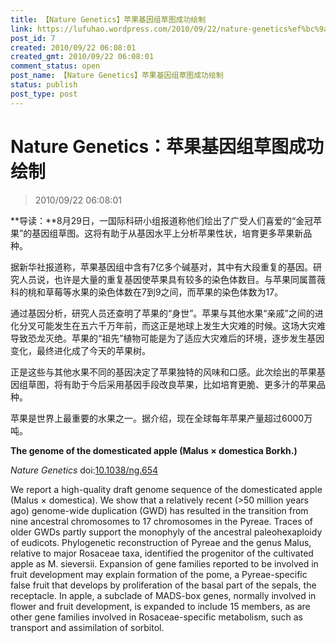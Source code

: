```yaml
---
title: 【Nature Genetics】苹果基因组草图成功绘制
link: https://lufuhao.wordpress.com/2010/09/22/nature-genetics%ef%bc%9a%e8%8b%b9%e6%9e%9c%e5%9f%ba%e5%9b%a0%e7%bb%84%e8%8d%89%e5%9b%be%e6%88%90%e5%8a%9f%e7%bb%98%e5%88%b6/
post_id: 7
created: 2010/09/22 06:08:01
created_gmt: 2010/09/22 06:08:01
comment_status: open
post_name: 【Nature Genetics】苹果基因组草图成功绘制
status: publish
post_type: post
---
```


# Nature Genetics：苹果基因组草图成功绘制

> 2010/09/22 06:08:01

 

**导读：**8月29日，一国际科研小组报道称他们绘出了广受人们喜爱的“金冠苹果”的基因组草图。这将有助于从基因水平上分析苹果性状，培育更多苹果新品种。

据新华社报道称，苹果基因组中含有7亿多个碱基对，其中有大段重复的基因。研究人员说，也许是大量的重复基因使苹果具有较多的染色体数目。与苹果同属蔷薇科的桃和草莓等水果的染色体数在7到9之间，而苹果的染色体数为17。

通过基因分析，研究人员还查明了苹果的“身世”。苹果与其他水果“亲戚”之间的进化分叉可能发生在五六千万年前，而这正是地球上发生大灾难的时候。这场大灾难导致恐龙灭绝。苹果的“祖先”植物可能是为了适应大灾难后的环境，逐步发生基因变化，最终进化成了今天的苹果树。

正是这些与其他水果不同的基因决定了苹果独特的风味和口感。此次绘出的苹果基因组草图，将有助于今后采用基因手段改良苹果，比如培育更脆、更多汁的苹果品种。

苹果是世界上最重要的水果之一。据介绍，现在全球每年苹果产量超过6000万吨。


**The genome of the domesticated apple (Malus × domestica Borkh.)**

_Nature Genetics_ doi:[10.1038/ng.654](http://doi.org/10.1038/ng.654)

We report a high-quality draft genome sequence of the domesticated apple (Malus × domestica). We show that a relatively recent (>50 million years ago) genome-wide duplication (GWD) has resulted in the transition from nine ancestral chromosomes to 17 chromosomes in the Pyreae. Traces of older GWDs partly support the monophyly of the ancestral paleohexaploidy of eudicots. Phylogenetic reconstruction of Pyreae and the genus Malus, relative to major Rosaceae taxa, identified the progenitor of the cultivated apple as M. sieversii. Expansion of gene families reported to be involved in fruit development may explain formation of the pome, a Pyreae-specific false fruit that develops by proliferation of the basal part of the sepals, the receptacle. In apple, a subclade of MADS-box genes, normally involved in flower and fruit development, is expanded to include 15 members, as are other gene families involved in Rosaceae-specific metabolism, such as transport and assimilation of sorbitol.
